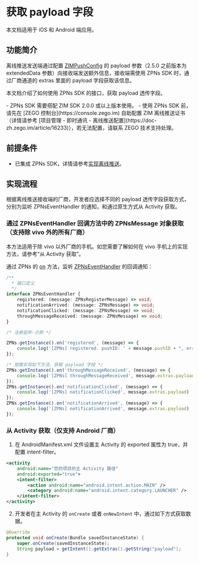 # 获取 payload 字段

<Note title="说明">
本文档适用于 iOS 和 Android 端应用。
</Note>
<Content1 />

## 功能简介

离线推送发送端通过配置 [ZIMPushConfig](https://doc-zh.zego.im/article/api?doc=zim_API~javascript_react-native~interface~ZIMPushConfig) 的 payload 参数（2.5.0 之前版本为 extendedData 参数）向接收端发送额外信息，接收端需使用 ZPNs SDK 时，通过厂商通道的 extras 里面的 payload 字段获取该信息。

本文档介绍了如何使用 ZPNs SDK 的接口，获取 payload 透传字段。

<Warning title="注意">
- ZPNs SDK 需要搭配 ZIM SDK 2.0.0 或以上版本使用。
- 使用 ZPNs SDK 前，请先在 [ZEGO 控制台](https://console.zego.im) 自助配置 ZIM 离线推送证书（详情请参考 [项目管理 - 即时通讯 - 离线推送配置](https://doc-zh.zego.im/article/16233)），若无法配置，请联系 ZEGO 技术支持处理。
</Warning>

<Content />


## 前提条件

- 已集成 ZPNs SDK，详情请参考[实现离线推送](/zim-rn/offline-push-notifications/implement-offline-push-notification)。

## 实现流程

根据离线推送接收端的厂商，开发者应选择不同的 payload 透传字段获取方式，分别为监听 ZPNsEventHandler 的通知，和通过原生方式从 Activity 获取。

###  通过 ZPNsEventHandler 回调方法中的 ZPNsMessage 对象获取（支持除 vivo 外的所有厂商）

<Note title="说明">
本方法适用于除 vivo 以外厂商的手机。如您需要了解如何在 vivo 手机上的实现方法，请参考“从 Activity 获取”。
</Note>

通过 ZPNs 的 [on](https://doc-zh.zego.im/article/api?doc=zim_API~javascript_react-native~class~ZIM#on) 方法，监听 [ZPNsEventHandler](https://doc-zh.zego.im/article/api?doc=zim_API~javascript_react-native~class~ZPNsEventHandler) 的回调通知：

```typescript
/**
  * 接口定义
  */
interface ZPNsEventHandler {
    registered: (message: ZPNsRegisterMessage) => void;
    notificationArrived: (message: ZPNsMessage) => void;
    notificationClicked: (message: ZPNsMessage) => void;
    throughMessageReceived: (message: ZPNsMessage) => void;
}

/* 注册监听-示例 */

ZPNs.getInstance().on('registered', (message) => {
    console.log('[ZPNs] registered. pushID: ' + message.pushID + ", error: " + message.errorCode)
});

/* 按需实现如下方法，获取 payload 字段 */
ZPNs.getInstance().on('throughMessageReceived', (message) => {
    console.log('[ZPNs] throughMessageReceived', message.extras.payload)
});
ZPNs.getInstance().on('notificationClicked', (message) => {
    console.log('[ZPNs] notificationClicked', message.extras.payload)
});
ZPNs.getInstance().on('notificationArrived', (message) => {
    console.log('[ZPNs] notificationArrived', message.extras.payload)
});
```

### 从 Activity 获取（仅支持 Android 厂商）

1. 在 AndroidManifest.xml 文件设置主 Activity 的 exported 属性为 true，并配置 intent-filter。
  
```xml
<activity
    android:name="您的项目的主 Activity 路径"
    android:exported="true">
    <intent-filter>
        <action android:name="android.intent.action.MAIN" />
        <category android:name="android.intent.category.LAUNCHER" />
    </intent-filter>
</activity>
```

2. 开发者在主 Activity 的 `onCreate` 或者 `onNewIntent` 中，通过如下方式获取数据。

```JAVA
@Override
protected void onCreate(Bundle savedInstanceState) {
    super.onCreate(savedInstanceState);
    String payload = getIntent().getExtras().getString("payload");
}
```
